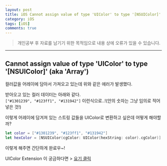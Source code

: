 ```yaml
---
layout: post
title: iOS Cannot assign value of type 'UIColor' to type '[NSUIColor]' (aka 'Array<UIColor>') 에러 해결하기
category: iOS
tags: [iOS]
comments: true
---
```


> 개인공부 후 자료를 남기기 위한 목적임으로 내용 상에 오류가 있을 수 있습니다.    

<hr>

## Cannot assign value of type 'UIColor' to type '[NSUIColor]' (aka 'Array<UIColor>')

컬러값을 어레이에 담아서 가져오고 있는데 위와 같은 에러가 발생했다.

받아오고 있는 컬러 데이터는 아래와 같다.<br>
`["#1301239", "#123ff1", "#131942"]` 이런식으로..!(안의 숫자는 그냥 임의로 적어넣은 것!)

이렇게 어레이에 담겨져 있는 스트링 값들을 UIColor로 변환하고 싶은데 어떻게 해야할까?

```swift
let color = ["#1301239", "#123ff1", "#131942"]
let hexColor = [NSUIColor(cgColor: UIColor(hexString: color).cgColor)]
```

이렇게 해주면 간단하게 완료우~!

UIColor Extension 이 궁금하다면 > [요기 클릭](https://www.zehye.kr/ios/2022/01/15/iOS_convert_uicolor_to_string/)
